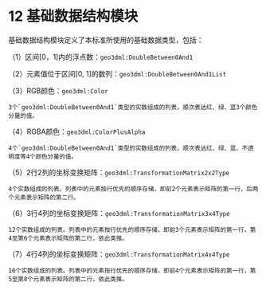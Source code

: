 # 12 基础数据结构模块

基础数据结构模块定义了本标准所使用的基础数据类型，包括：

（1）区间[0，1]内的浮点数：`geo3dml:DoubleBetween0And1`

（2）元素值位于区间[0, 1]的数列：`geo3dml:DoubleBetween0And1List`

（3）RGB颜色：`geo3dml:Color`

    3个`geo3dml:DoubleBetween0And1`类型的实数组成的列表，顺次表达红、绿、蓝3个颜色分量的值。

（4）RGBA颜色：`geo3dml:ColorPlusAlpha`

    4个`geo3dml:DoubleBetween0And1`类型的实数组成的列表，顺次表达红、绿、蓝、不透明度等4个颜色分量的值。

（5）2行2列的坐标变换矩阵：`geo3dml:TransformationMatrix2x2Type`

    4个实数组成的列表。列表中的元素按行优先的顺序存储，即前2个元素表示矩阵的第一行，后两个元素表示矩阵的第二行。

（6）3行4列的坐标变换矩阵：`geo3dml:TransformationMatrix3x4Type`

    12个实数组成的列表。列表中的元素按行优先的顺序存储，即前3个元素表示矩阵的第一行，第4至第6个元素表示矩阵的第二行，依此类推。

（7）4行4列的坐标变换矩阵：`geo3dml:TransformationMatrix4x4Type`

    16个实数组成的列表。列表中的元素按行优先的顺序存储，即前4个元素表示矩阵的第一行，第5至第8个元素表示矩阵的第二行，依此类推。
